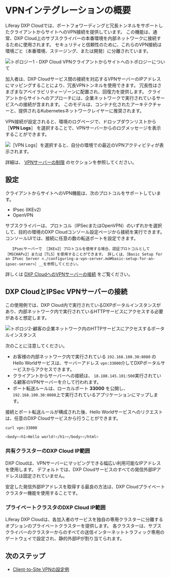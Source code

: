 # VPNインテグレーションの概要

Liferay DXP Cloudでは、ポートフォワーディングと冗長トンネルをサポートしたクライアントからサイトへのVPN接続を提供しています。 この機能は、通常、DXP Cloud上のサブスクライバーの本番環境を内部ネットワークに接続するために使用されます。 セキュリティと信頼性のために、これらのVPN接続は環境ごと（本番環境、ステージング、または開発）に分離されています。

![トポロジー1 - DXP Cloud VPNクライアントからサイトへのトポロジーについて](./vpn-integration-overview/images/01.png)

加入者は、DXP Cloudサービス間の接続を対応するVPNサーバーのIPアドレスにマッピングすることにより、冗長VPNトンネルを使用できます。 冗長性はさまざまなアベイラビリティーゾーンに配置され、回復力を提供します。 クライアントからサイトへのアプローチには、企業ネットワークで実行されているサービスへの接続が含まれます。 このモデルは、コンテナ化されたアーキテクチャーと、提供されるKubernetesネットワークレイヤーに推奨されます。

VPN接続が設定されると、環境のログページで、ドロップダウンリストから ［**VPN Logs**］ を選択することで、VPNサーバーからのログメッセージを表示することができます。

![［VPN Logs］を選択すると、自分の環境での最近のVPNアクティビティが表示されます。](./vpn-integration-overview/images/02.png)

詳細は、 [VPNサーバーの制限](../../reference/platform-limitations.md#vpn-servers) のセクションを参照してください。

<a name="configuration" />

## 設定

クライアントからサイトへのVPN機能は、次のプロトコルをサポートしています。

* IPsec (IKEv2)
* OpenVPN

サブスクライバーは、プロトコル（IPSecまたはOpenVPN）のいずれかを選択して、目的の環境のDXP Cloudコンソール設定ページから接続を実行できます。 コンソールUIでは、接続に任意の数の転送ポートを設定できます。

```{note}
   IPsecサーバーで ［IKEv2］プロトコルを使用する場合、認証プロトコルとして［MSCHAPv2］または［TLS］を使用することができます。 詳しくは、［Basic Setup for an IPsec Server <./configuring-a-vpn-server.md#basic-setup-for-an-ipsec-server>］__を参照してください。
```

詳しくは [DXP CloudへのVPNサーバーの接続](./connecting-a-vpn-server-to-dxp-cloud.md) をご覧ください。

<a name="connecting-dxp-cloud-to-an-ipsec-vpn-server" />

## DXP CloudとIPSec VPNサーバーの接続

この使用例では、DXP Cloud内で実行されているDXPポータルインスタンスがあり、内部ネットワーク内で実行されているHTTPサービスにアクセスする必要があると想定します。

![トポロジ2-顧客の企業ネットワーク内のHTTPサービスにアクセスするポータルインスタンス](./vpn-integration-overview/images/03.png)

次のことに注意してください。

* お客様の内部ネットワーク内で実行されている `192.168.100.30:8080` のHello Worldサービスは、サーバーアドレス `vpn:33000`介してDXPポータルサービスからアクセスできます。
* クライアントからサーバーへの接続は、 `18.188.145.101:500`実行されている顧客のVPNサーバーを介して行われます。
* ポート転送ルールは、ローカルポート **33000** を公開し、 `192.168.100.30:8080`上で実行されているアプリケーションにマップします。

接続とポート転送ルールが構成された後、Hello Worldサービスへのリクエストは、任意のDXP Cloudサービスから行うことができます。

```bash
curl vpn:33000

<body><h1>Hello world!</h1></body></html>
```

<a name="dxp-cloud-ip-ranges-for-shared-cluster" />

### 共有クラスターのDXP Cloud IP範囲

DXP Cloudは、VPNサーバーにマッピングできる幅広い利用可能なIPアドレスを使用します。 デフォルトでは、DXP Cloudサービスのすべての発信外部IPアドレスは固定されていません。

安定した発信外部IPアドレスを取得する最良の方法は、DXP Cloudプライベートクラスター機能を使用することです。

<a name="dxp-cloud-ip-ranges-for-private-cluster" />

### プライベートクラスタのDXP Cloud IP範囲

Liferay DXP Cloudは、各加入者のサービスを独自の専用クラスターに分離するオプションのプライベートクラスターを提供します。 各クラスターは、サブスクライバーのクラスターからのすべての送信インターネットトラフィック専用のゲートウェイで設定され、静的外部IPが割り当てられます。

<a name="whats-next" />

## 次のステップ

* [Client-to-Site VPNの設定例](./configuring-a-vpn-server.md)
